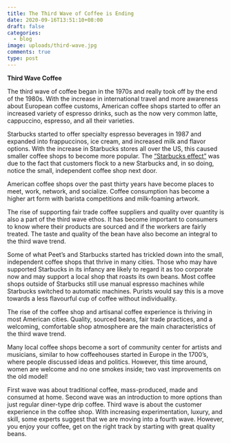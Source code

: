 ```yaml
---
title: The Third Wave of Coffee is Ending
date: 2020-09-16T13:51:10+08:00
draft: false
categories:
  - blog
image: uploads/third-wave.jpg
comments: true
type: post
---
```

**Third Wave Coffee**

The third wave of coffee began in the 1970s and really took off by the end of the 1980s. With the increase in international travel and more awareness about European coffee customs, American coffee shops started to offer an increased variety of espresso drinks, such as the now very common latte, cappuccino, espresso, and all their varieties.

Starbucks started to offer specialty espresso beverages in 1987 and expanded into frappuccinos, ice cream, and increased milk and flavor options. With the increase in Starbucks stores all over the US, this caused smaller coffee shops to become more popular. The [“Starbucks effect”](http://www.slate.com/articles/news_and_politics/hey_wait_a_minute/2007/12/dont_fear_starbucks.html) was due to the fact that customers flock to a new Starbucks and, in so doing, notice the small, independent coffee shop next door.

American coffee shops over the past thirty years have become places to meet, work, network, and socialize. Coffee consumption has become a higher art form with barista competitions and milk-foaming artwork.

The rise of supporting fair trade coffee suppliers and quality over quantity is also a part of the third wave ethos. It has become important to consumers to know where their products are sourced and if the workers are fairly treated. The taste and quality of the bean have also become an integral to the third wave trend.

Some of what Peet’s and Starbucks started has trickled down into the small, independent coffee shops that thrive in many cities. Those who may have supported Starbucks in its infancy are likely to regard it as too corporate now and may support a local shop that roasts its own beans. Most coffee shops outside of Starbucks still use manual espresso machines while Starbucks switched to automatic machines. Purists would say this is a move towards a less flavourful cup of coffee without individuality.

The rise of the coffee shop and artisanal coffee experience is thriving in most American cities. Quality, sourced beans, fair trade practices, and a welcoming, comfortable shop atmosphere are the main characteristics of the third wave trend.

Many local coffee shops become a sort of community center for artists and musicians, similar to how coffeehouses started in Europe in the 1700’s, where people discussed ideas and politics. However, this time around, women are welcome and no one smokes inside; two vast improvements on the old model!

First wave was about traditional coffee, mass-produced, made and consumed at home. Second wave was an introduction to more options than just regular diner-type drip coffee. Third wave is about the customer experience in the coffee shop. With increasing experimentation, luxury, and skill, some experts suggest that we are moving into a fourth wave. However, you enjoy your coffee, get on the right track by starting with great quality beans.